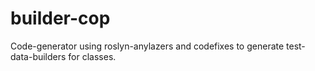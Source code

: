 # builder-cop
Code-generator using roslyn-anylazers and codefixes to generate test-data-builders for classes.

